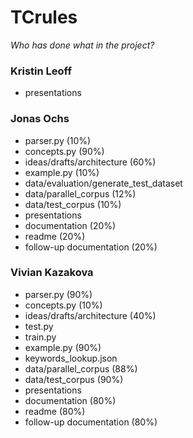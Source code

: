 # TCrules

_Who has done what in the project?_

### Kristin Leoff
- presentations

### Jonas Ochs
- parser.py (10%)
- concepts.py (90%)
- ideas/drafts/architecture (60%)
- example.py (10%)
- data/evaluation/generate_test_dataset 
- data/parallel_corpus (12%)
- data/test_corpus (10%)
- presentations
- documentation (20%)
- readme (20%)
- follow-up documentation (20%)

### Vivian Kazakova
- parser.py (90%)
- concepts.py (10%)
- ideas/drafts/architecture (40%)
- test.py
- train.py
- example.py (90%)
- keywords_lookup.json
- data/parallel_corpus (88%)
- data/test_corpus (90%)
- presentations
- documentation (80%)
- readme (80%)
- follow-up documentation (80%)
